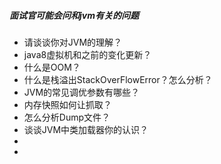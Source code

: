 ##### 面试官可能会问和jvm有关的问题

- 请谈谈你对JVM的理解？
- java8虚拟机和之前的变化更新？
- 什么是OOM？
- 什么是栈溢出StackOverFlowError？怎么分析？
- JVM的常见调优参数有哪些？
- 内存快照如何让抓取？
- 怎么分析Dump文件？
- 谈谈JVM中类加载器你的认识？
- ​
- ​